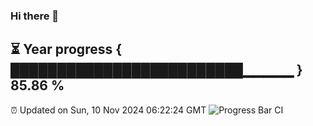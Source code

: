 ### Hi there 👋
⏳ Year progress { █████████████████████████▁▁▁▁▁ } 85.86 %
---
⏰ Updated on Sun, 10 Nov 2024 06:22:24 GMT
![Progress Bar CI](https://github.com/liununu/liununu/workflows/Progress%20Bar%20CI/badge.svg)
